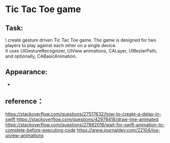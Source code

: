 # Tic Tac Toe game

## Task: 
I create gesture driven Tic Tac Toe game. The game is designed for two players to play against each other on a single device. <br>
It uses UIGestureRecognizer, UIView animations, CALayer, UIBezierPath, and optionally, CABasicAnimation.<br>

## Appearance:
* 

## reference：
  https://stackoverflow.com/questions/27517632/how-to-create-a-delay-in-swift
  https://stackoverflow.com/questions/42978418/draw-line-animated
  https://stackoverflow.com/questions/27882016/wait-for-swift-animation-to-complete-before-executing-code
  https://www.journaldev.com/22104/ios-uiview-animations